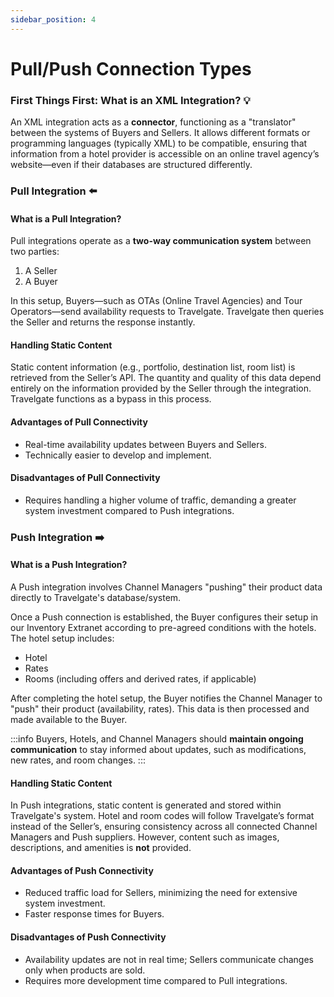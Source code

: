 ```yaml
---
sidebar_position: 4
---
```


# Pull/Push Connection Types

### First Things First: What is an XML Integration? 💡

An XML integration acts as a **connector**, functioning as a "translator" between the systems of Buyers and Sellers. It allows different formats or programming languages (typically XML) to be compatible, ensuring that information from a hotel provider is accessible on an online travel agency’s website—even if their databases are structured differently.

### Pull Integration ⬅️

#### What is a Pull Integration?

Pull integrations operate as a **two-way communication system** between two parties:

1. A Seller
2. A Buyer

In this setup, Buyers—such as OTAs (Online Travel Agencies) and Tour Operators—send availability requests to Travelgate. Travelgate then queries the Seller and returns the response instantly.

#### Handling Static Content

Static content information (e.g., portfolio, destination list, room list) is retrieved from the Seller’s API. The quantity and quality of this data depend entirely on the information provided by the Seller through the integration. Travelgate functions as a bypass in this process.

#### Advantages of Pull Connectivity
- Real-time availability updates between Buyers and Sellers.
- Technically easier to develop and implement.

#### Disadvantages of Pull Connectivity
- Requires handling a higher volume of traffic, demanding a greater system investment compared to Push integrations.

### Push Integration ➡️

#### What is a Push Integration?

A Push integration involves Channel Managers "pushing" their product data directly to Travelgate's database/system.

Once a Push connection is established, the Buyer configures their setup in our Inventory Extranet according to pre-agreed conditions with the hotels. The hotel setup includes:

- Hotel
- Rates
- Rooms (including offers and derived rates, if applicable)

After completing the hotel setup, the Buyer notifies the Channel Manager to "push" their product (availability, rates). This data is then processed and made available to the Buyer.

:::info
Buyers, Hotels, and Channel Managers should **maintain ongoing communication** to stay informed about updates, such as modifications, new rates, and room changes.
:::

#### Handling Static Content

In Push integrations, static content is generated and stored within Travelgate's system. Hotel and room codes will follow Travelgate’s format instead of the Seller’s, ensuring consistency across all connected Channel Managers and Push suppliers. However, content such as images, descriptions, and amenities is **not** provided.

#### Advantages of Push Connectivity
- Reduced traffic load for Sellers, minimizing the need for extensive system investment.
- Faster response times for Buyers.

#### Disadvantages of Push Connectivity
- Availability updates are not in real time; Sellers communicate changes only when products are sold.
- Requires more development time compared to Pull integrations.

